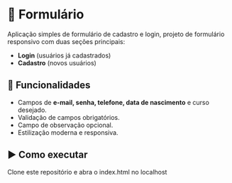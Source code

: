 # 📝 Formulário
Aplicação simples de formulário de cadastro e login, projeto de formulário responsivo com duas seções principais:
- **Login** (usuários já cadastrados) 
- **Cadastro** (novos usuários)  


## 🚀 Funcionalidades
- Campos de **e-mail, senha, telefone, data de nascimento** e curso desejado.  
- Validação de campos obrigatórios.  
- Campo de observação opcional.  
- Estilização moderna e responsiva.  


## ▶️ Como executar
Clone este repositório e abra o index.html no localhost

